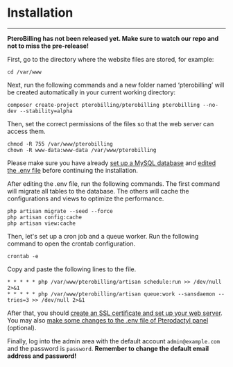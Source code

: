 <h1>Installation</h1>
<hr>

**PteroBilling has not been released yet. Make sure to watch our repo and not to miss the pre-release!**

First, go to the directory where the website files are stored, for example:

```shell
cd /var/www
```

Next, run the following commands and a new folder named ‘pterobilling’ will be created automatically in your current working directory:

```shell
composer create-project pterobilling/pterobilling pterobilling --no-dev --stability=alpha
```

Then, set the correct permissions of the files so that the web server can access them.

```shell
chmod -R 755 /var/www/pterobilling
chown -R www-data:www-data /var/www/pterobilling
```

Please make sure you have already [set up a MySQL database](mysql.md) and [edited the .env file](config.md) before continuing the installation.

After editing the .env file, run the following commands.
The first command will migrate all tables to the database. The others will cache the configurations and views to optimize the performance.

```shell
php artisan migrate --seed --force
php artisan config:cache
php artisan view:cache
```

Then, let's set up a cron job and a queue worker. Run the following command to open the crontab configuration.

```shell
crontab -e
```

Copy and paste the following lines to the file.

```shell
* * * * * php /var/www/pterobilling/artisan schedule:run >> /dev/null 2>&1
* * * * * php /var/www/pterobilling/artisan queue:work --sansdaemon --tries=3 >> /dev/null 2>&1
```

After that, you should [create an SSL certificate and set up your web server](web_server_config.md). You may also [make some changes to the .env file of Pterodactyl panel](pterodactyl_config.md) (optional).

Finally, log into the admin area with the default account `admin@example.com` and the password is `password`. **Remember to change the default email address and password!**
